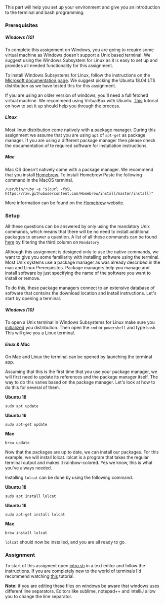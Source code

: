 This part will help you set up your environment and give you an introduction to the terminal and bash programming.

### Prerequisites
##### Windows (10)
To complete this assignment on Windows, you are going to require some virtual machine as Windows doesn't support a Unix based terminal.
We suggest using the Windows Subsystem for Linux as it is easy to set up and provides all needed functionality for this assignment.

To install Windows Subsystems for Linux, follow the instructions on the [Microsoft documentation page](https://docs.microsoft.com/en-us/windows/wsl/install-win10).
We suggest picking the Ubuntu 18.04 LTS distribution as we have tested this for this assignment.

If you are using an older version of windows, you'll need a full fetched virtual machine. We recommend using VirtualBox with Ubuntu. [This](https://itsfoss.com/install-linux-in-virtualbox/) tutorial on how to set it up should help you through the process.
##### Linux
Most linux distribution come natively with a package manager. During this assignment we assume that you are using `apt` of `apt-get` as package manager.
If you are using a different package manager then please check the documentation of te required software for installation instructions.

##### Mac
Mac OS doesn't natively come with a package manager. We recommend that you install [Homebrew](https://brew.sh/).
To install Homebrew Paste the following command in the MacOS terminal.

```shell script
/usr/bin/ruby -e "$(curl -fsSL https://raw.githubusercontent.com/Homebrew/install/master/install)"
```
More information can be found on the [Homebrew](https://brew.sh/) website.


### Setup
All these questions can be answered by only using the mandatory Unix commands, which means that there will be no need to install additional packages to answer a question.
A list of all these commands can be found [here](https://en.wikipedia.org/wiki/List_of_Unix_commands) by filtering the third column on `Mandatory`

Although this assignment is designed only to use the native commands, we want to give you some familiarity with installing software using the terminal.
Most Unix systems use a package manager as was already described in the mac and Linux Prerequisites.
Package managers help you manage and install software by just specifying the name of the software you want to install or remove.

To do this, these package managers connect to an extensive database of software that contains the download location and install instructions.
Let's start by opening a terminal.

##### Windows (10)
To open a Unix terminal in Windows Subsystems for Linux make sure you [initialized](https://docs.microsoft.com/en-us/windows/wsl/initialize-distro) you distribution. Then open the `cmd` or `powershell` and type `bash`.
This will give you a Linux terminal.

##### linux & Mac
On Mac and Linux the terminal can be opened by launching the terminal app.

Assuming that this is the first time that you use your package manager, we will first need to update its references and the package manager itself. The way to do this varies based on the package manager.
Let's look at how to do this for several of them.

**Ubuntu 18**
```shell script
sudo apt update
```

**Ubuntu 16**
```shell script
sudo apt-get update
```

**Mac**
```shell script
brew update
```

Now that the packages are up to date, we can install our packages. For this example, we will install lolcat. lolcat is a program that takes the regular terminal output and makes it rainbow-colored.
Yes we know, this is what you've always needed.

Installing `lolcat` can be done by using the following command.

**Ubuntu 18**
```shell script
sudo apt install lolcat
```

**Ubuntu 16**
```shell script
sudo apt-get install lolcat
```


**Mac**
```shell script
brew install lolcat
```

`lolcat` should now be installed, and you are all ready to go.

### Assignment

To start of this assigment open [intro.sh](<intro.sh>) in a text editor and follow the instructions.
If you are completely new to the world of terminals I'd recommend watching [this](https://www.youtube.com/watch?v=oxuRxtrO2Ag&t=576s) tutorial.

**Note:** if you are editing these files on windows be aware that windows uses different line separators. Editors like sublime, notepad++ and intelliJ allow you to change the line separator.




